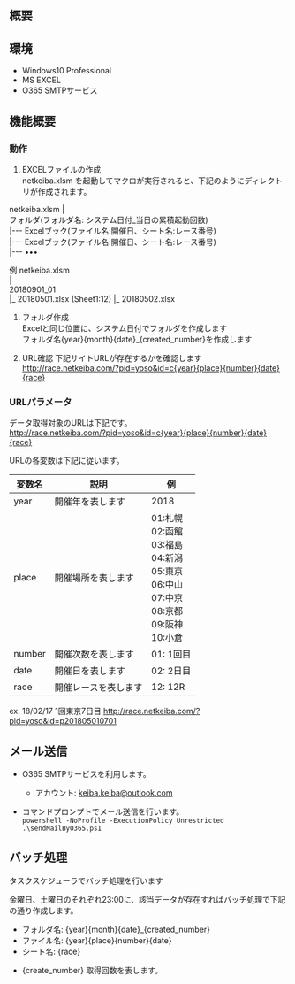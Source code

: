 ## 概要

## 環境
- Windows10 Professional
- MS EXCEL
- O365 SMTPサービス

## 機能概要
### 動作

1. EXCELファイルの作成  
netkeiba.xlsm を起動してマクロが実行されると、下記のようにディレクトリが作成されます。  

  netkeiba.xlsm
  |  
  フォルダ(フォルダ名: システム日付_当日の累積起動回数)  
    |--- Excelブック(ファイル名:開催日、シート名:レース番号)  
    |--- Excelブック(ファイル名:開催日、シート名:レース番号)  
    |--- ••• 
    
例
  netkeiba.xlsm  
  |  
  20180901_01  
  |_ 20180501.xlsx (Sheet1:12)
  |_ 20180502.xlsx  

1. フォルダ作成  
Excelと同じ位置に、システム日付でフォルダを作成します  
フォルダ名{year}{month}{date}_{created_number}を作成します  

1. URL確認
下記サイトURLが存在するかを確認します  
http://race.netkeiba.com/?pid=yoso&id=c{year}{place}{number}{date}{race}  

### URLパラメータ

データ取得対象のURLは下記です。  
http://race.netkeiba.com/?pid=yoso&id=c{year}{place}{number}{date}{race}

URLの各変数は下記に従います。

| 変数名 | 説明 | 例 |
------|--------|-------| 
| year | 開催年を表します    |   2018    |
| place | 開催場所を表します |  01:札幌 <br> 02:函館 <br> 03:福島 <br> 04:新潟 <br> 05:東京 <br> 06:中山 <br> 07:中京 <br> 08:京都 <br> 09:阪神 <br> 10:小倉 |
| number | 開催次数を表します | 01: 1回目  |
| date | 開催日を表します     | 02: 2日目  |
| race | 開催レースを表します  | 12: 12R   |

ex. 18/02/17 1回東京7日目
http://race.netkeiba.com/?pid=yoso&id=p201805010701 

## メール送信
- O365 SMTPサービスを利用します。  
  - アカウント: keiba.keiba@outlook.com  
  
- コマンドプロンプトでメール送信を行います。  
`powershell -NoProfile -ExecutionPolicy Unrestricted .\sendMailByO365.ps1`  

## バッチ処理
タスクスケジューラでバッチ処理を行います

金曜日、土曜日のそれぞれ23:00に、該当データが存在すればバッチ処理で下記の通り作成します。

- フォルダ名: {year}{month}{date}_{created_number}
- ファイル名: {year}{place}{number}{date}
- シート名: {race}

* {create_number}
取得回数を表します。

